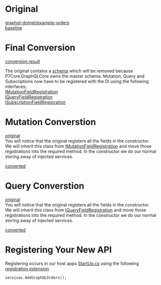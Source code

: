 # Original
[graphql-dotnet/example-orders](https://github.com/graphql-dotnet/example-orders)  
[baseline](https://github.com/P7CoreOrg/GraphQL.Play.2.2/tree/4c7398f24d62c72bb32519fadb10278b7ec1c8aa/src/graphql-dotnet/example-orders/Orders)  

# Final Conversion
[conversion result](https://github.com/P7CoreOrg/GraphQL.Play.2.2/tree/5d8622c91f25375ec57cac44f0975de1f99ac22f/src/graphql-dotnet/example-orders/Orders)


The original contains a [schema](https://github.com/P7CoreOrg/GraphQL.Play.2.2/blob/4c7398f24d62c72bb32519fadb10278b7ec1c8aa/src/graphql-dotnet/example-orders/Orders/Schema/OrdersSchema.cs) which will be removed because P7Core.GraphQLCore owns the master schema.
Mutation, Query and Subscriptions now have to be registered with the DI using the following interfaces;  
[IMutationFieldRegistration](https://github.com/P7CoreOrg/GraphQL.Play.2.2/blob/master/src/P7Core.GraphQLCore/IMutationFieldRegistration.cs)  
[IQueryFieldRegistration](https://github.com/P7CoreOrg/GraphQL.Play.2.2/blob/master/src/P7Core.GraphQLCore/IQueryFieldRegistration.cs)  
[ISubscriptionFieldRegistration](https://github.com/P7CoreOrg/GraphQL.Play.2.2/blob/master/src/P7Core.GraphQLCore/ISubscriptionFieldRegistration.cs)  

# Mutation Converstion
[original](https://github.com/P7CoreOrg/GraphQL.Play.2.2/blob/4c7398f24d62c72bb32519fadb10278b7ec1c8aa/src/graphql-dotnet/example-orders/Orders/Schema/OrdersMutation.cs)  
You will notice that the original registers all the fields in the constructor.  
We will inherit this class from [IMutationFieldRegistration](https://github.com/P7CoreOrg/GraphQL.Play.2.2/blob/master/src/P7Core.GraphQLCore/IMutationFieldRegistration.cs) and move those registrations into the required method.  In the constructor we do our normal storing away of injected services.

[converted](https://github.com/P7CoreOrg/GraphQL.Play.2.2/blob/8e8492e03b3844ef189c4bc5f314c72652a18356/src/graphql-dotnet/example-orders/Orders/Schema/OrdersMutation.cs)  

# Query Converstion
[original](https://github.com/P7CoreOrg/GraphQL.Play.2.2/blob/4c7398f24d62c72bb32519fadb10278b7ec1c8aa/src/graphql-dotnet/example-orders/Orders/Schema/OrdersQuery.cs)  
You will notice that the original registers all the fields in the constructor.  
We will inherit this class from [IQueryFieldRegistration](https://github.com/P7CoreOrg/GraphQL.Play.2.2/blob/master/src/P7Core.GraphQLCore/IQueryFieldRegistration.cs) and move those registrations into the required method.  In the constructor we do our normal storing away of injected services.

[converted](https://github.com/P7CoreOrg/GraphQL.Play.2.2/blob/8e8492e03b3844ef189c4bc5f314c72652a18356/src/graphql-dotnet/example-orders/Orders/Schema/OrdersQuery.cs)  

 # Registering Your New API  
 
 Registering occurs in our host apps [StartUp.cs](../src/IdentityServer4-Extension-Grants-App/Startup.cs) using the following [registration extension](../src/graphql-dotnet/example-orders/Orders/Extensions/AspNetCoreServiceExtensions.cs)  
  
 ```
 services.AddGraphQLOrders();
 ```
 
 
